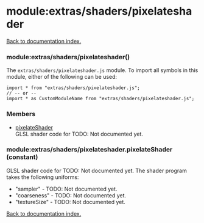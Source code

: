 # module:extras/shaders/pixelateshader

[Back to documentation index.](index.md)

<a name='extras_shaders_pixelateshader'></a>
### module:extras/shaders/pixelateshader()

The <code>extras/shaders/pixelateshader.js</code> module.
To import all symbols in this module, either of the following can be used:

    import * from "extras/shaders/pixelateshader.js";
    // -- or --
    import * as CustomModuleName from "extras/shaders/pixelateshader.js";

### Members

* [pixelateShader](#extras_shaders_pixelateshader.pixelateShader)<br>GLSL shader code for TODO: Not documented yet.

<a name='extras_shaders_pixelateshader.pixelateShader'></a>
### module:extras/shaders/pixelateshader.pixelateShader (constant)

GLSL shader code for TODO: Not documented yet.
The shader program takes the following uniforms:<ul>
<li>"sampler" - TODO: Not documented yet.
<li>"coarseness" - TODO: Not documented yet.
<li>"textureSize" - TODO: Not documented yet.</ul>

[Back to documentation index.](index.md)
